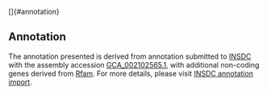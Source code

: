 []{#annotation}

Annotation
----------

The annotation presented is derived from annotation submitted to
[INSDC](http://www.insdc.org) with the assembly accession
[GCA\_002102565.1](http://www.ebi.ac.uk/ena/data/view/GCA_002102565.1),
with additional non-coding genes derived from
[Rfam](http://rfam.xfam.org/). For more details, please visit [INSDC
annotation
import](http://ensemblgenomes.org/info/data/insdc_annotation).
